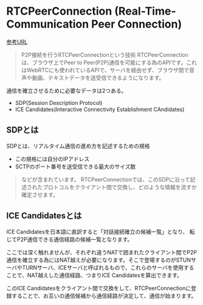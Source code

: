 # RTCPeerConnection (Real-Time-Communication Peer Connection)

[参考URL](https://www.cyberowl.co.jp/blog/technology/331)

>P2P接続を行うRTCPeerConnectionという技術
>RTCPeerConnectionは、ブラウザ上でPeer to Peer(P2P)通信を可能にする為のAPIです。これはWebRTCにも使われているAPIで、サーバを経由せず、ブラウザ間で音声や動画、テキストデータを送受信できるようになります。

通信を確立させるために必要なデータは2つある。

- SDP(Session Description Protocol)
- ICE Candidates(Interactive Connectivity Establishment CAndidates)

## SDPとは

SDPとは、リアルタイム通信の進め方を記述するための規格

- この規格には自分のIPアドレス
- SCTPのポート番号を送受信できる最大のサイズ数

>などが含まれています。
>RTCPeerConnectionでは、このSDPに沿って記述されたプロトコルをクライアント間で交換し、どのような情報を流すか確定させます。

## ICE Candidatesとは

ICE Candidatesを日本語に直訳すると「対話接続確立の候補一覧」となり、
転じてP2P通信できる通信経路の候補一覧となります。

ここでは深く触れませんが、それぞれ違うNATで囲まれたクライアント間でP2P通信を確立する為にはNAT越えが必要になります。そこで登場するのがSTUNサーバやTURNサーバ、ICEサーバと呼ばれるもので、これらのサーバを使用することで、NAT越えした通信経路、つまりICE Candidatesを算出できます。

このICE Candidatesをクライアント間で交換をして、RTCPeerConnectionに登録することで、お互いの通信候補から通信経路が決定して、通信が始まります。

